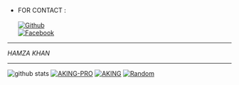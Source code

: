 * FOR CONTACT :
<b></b> </br> <br>[![Github](https://img.shields.io/badge/Github-ZABL.111-dimgray?style=flat-square&logo=github)](https://github.com/ZABL-111)<br> [![Facebook](https://img.shields.io/badge/Facebook-ZABL-blue?style=flat-square&logo=facebook)](https://www.facebook.com/oggyfire)
&nbsp;&nbsp;     &nbsp;&nbsp;    &nbsp;&nbsp;   &nbsp;&nbsp;   &nbsp;&nbsp;   
___
_HAMZA KHAN_
___

![github stats](https://github-readme-stats.vercel.app/api?username=AKING110&show_icons=true&theme=dark)
<a href="https://github.com/AKING110/AKING-PRO"><img title="AKING-PRO" src="https://github-readme-stats.vercel.app/api/pin/?username=AKING110&repo=AKING-PRO&theme=vision-friendly-dark"></a>
<a href="https://github.com/AKING110/AKING"><img title="AKING" src="https://github-readme-stats.vercel.app/api/pin/?username=AKING110&repo=AKING&theme=vision-friendly-dark"></a>
<a href="https://github.com/AKING110/Random"><img title="Random" src="https://github-readme-stats.vercel.app/api/pin/?username=AKING110&repo=Random&theme=vision-friendly-dark"></a>
